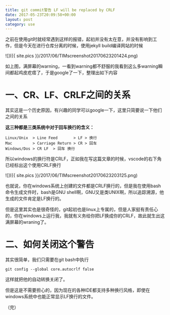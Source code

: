 ```yaml
---
title: git commit警告 LF will be replaced by CRLF
date: 2017-05-23T20:09:58+00:00
layout: post
category: use
---
```

之前在使用git时就经常遇到这样的报错，起初并没有太在意，并没有影响到工作，但是今天在进行仓库分离的时候，使用jekyll build编译网站的时候

![]({{ site.pics }}/2017/06/TIMscreenshot20170623201424.png)

如上图，满屏幕的warning，一看到warning都不舒服的我看到这么多warning瞬间都起鸡皮疙瘩了，于是google了一下，整理出如下内容

# 一、CR、LF、CRLF之间的关系

其实这是一个历史原因，有兴趣的同学可以google一下，这里只简要说一下他们之间的关系

**这三种都是三类系统中对于回车换行的含义：**

```
Linux/Unix  > Line Feed       > LF > 换行
Mac         > Carriage Return > CR > 回车
Windows/Dos > CR LF  > 回车 换行
```

所以windows的换行符是CRLF，正如我在写这篇文章的时候，vscode的右下角已经标出这个使用CRLF换行

![]({{ site.pics }}/2017/06/TIMscreenshot20170623203125.png)

也就说，你在windows系统上创建的文件都是CRLF换行的，但是我在使用bash命令生成文件时，bash是GNU shell啊，GNU又是类UNIX啊，所以追踪溯源，他生成的文件肯定是LF换行的。

但是这里其实也是很奇怪的，git起初也是linux上专属的，但是人家挺有责任心的，你在windows上运行我，我就有义务给你把LF换成你的CRLF，故此就生出这满屏幕的wraning了。


# 二、如何关闭这个警告

其实很简单，我们只需要在git bash中执行
```
git config --global core.autocrlf false

```
这样就把他的自动转换关闭了。

但是这是不需要担心的，因为现在的各种IDE都支持多种换行风格，即使在windows系统中也能正常显示LF换行的文件。

（完）
